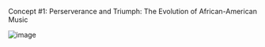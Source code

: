 Concept #1: Perserverance and Triumph: The Evolution of African-American Music

![image](https://user-images.githubusercontent.com/90013439/133333965-c986465d-26fc-473b-a818-a5a8e59c59a0.png)

